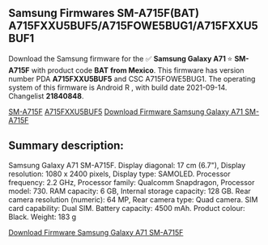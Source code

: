 <h2>Samsung Firmwares SM-A715F(BAT) A715FXXU5BUF5/A715FOWE5BUG1/A715FXXU5BUF1</h2>
Download the Samsung firmware for the ✅ <strong>Samsung Galaxy A71 </strong> ⭐ <strong>SM-A715F</strong> with product code <strong>BAT</strong> <strong> from Mexico</strong>. This firmware has version number PDA <strong>A715FXXU5BUF5</strong> and CSC A715FOWE5BUG1. The operating system of this firmware is Android R , with build date 2021-09-14. Changelist <strong>21840848</strong>.


[SM-A715F](https://samfirm.shop/samsung/model/SM-A715F)
[A715FXXU5BUF5](https://samfirm.shop/samsung/pda/A715FXXU5BUF5)
[Download Firmware Samsung Galaxy A71 SM-A715F](https://samfirm.shop/samsung/firmware/456996)
<h2>Summary description:</h2>
<p>Samsung Galaxy A71 SM-A715F. Display diagonal: 17 cm (6.7"), Display resolution: 1080 x 2400 pixels, Display type: SAMOLED. Processor frequency: 2.2 GHz, Processor family: Qualcomm Snapdragon, Processor model: 730. RAM capacity: 6 GB, Internal storage capacity: 128 GB. Rear camera resolution (numeric): 64 MP, Rear camera type: Quad camera. SIM card capability: Dual SIM. Battery capacity: 4500 mAh. Product colour: Black. Weight: 183 g</p>


[Download Firmware Samsung Galaxy A71 SM-A715F](https://samfirm.shop/samsung/firmware/456996)
